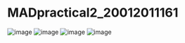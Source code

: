 # MADpractical2_20012011161
![image](https://user-images.githubusercontent.com/110655264/190886503-0fd90a17-4b87-4d88-bd8d-bd86d8e6eb35.png)
![image](https://user-images.githubusercontent.com/110655264/190886516-5924190b-7c35-4a57-8e54-870f6392af10.png)
![image](https://user-images.githubusercontent.com/110655264/190886523-d7a48342-8159-4383-913e-577fed8ea7bd.png)
![image](https://user-images.githubusercontent.com/110655264/190886529-e62a162d-16f4-48b0-bce8-3cdfa4af7f29.png)
